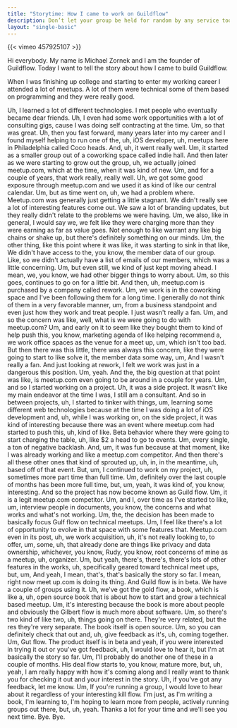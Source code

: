 ```yaml
---
title: "Storytime: How I came to work on Guildflow"
description: Don’t let your group be held for random by any service tool.
layout: "single-basic"
---
```


{{< vimeo 457925107 >}}

Hi everybody. My name is Michael Zornek and I am the founder of Guildflow. Today I want to tell the story about how I came to build Guildflow. 

When I was finishing up college and starting to enter my working career I attended a lot of meetups. A lot of them were technical some of them based on programming and they were really good.

Uh, I learned a lot of different technologies. I met people who eventually became dear friends. Uh, I even had some work opportunities with a lot of consulting gigs, cause I was doing self contracting at the time. Um, so that was great. Uh, then you fast forward, many years later into my career and I found myself helping to run one of the, uh, iOS developer, uh, meetups here in Philadelphia called Coco heads.
And, uh, it went really well. Um, it started as a smaller group out of a coworking space called indie hall. And then later as we were starting to grow out the group, uh, we actually joined meetup.com, which at the time, when it was kind of new. Um, and for a couple of years, that work really, really well. Uh, we got some good exposure through meetup.com and we used it as kind of like our central calendar.
Um, but as time went on, uh, we had a problem where. Meetup.com was generally just getting a little stagnant. We didn't really see a lot of interesting features come out. We saw a lot of branding updates, but they really didn't relate to the problems we were having. Um, we also, like in general, I would say we, we felt like they were charging more than they were earning as far as value goes.
Not enough to like warrant any like big chains or shake up, but there's definitely something on our minds. Um, the other thing, like this point where it was like, it was starting to sink in that like, We didn't have access to the, you know, the member data of our group. Like, so we didn't actually have a list of emails of our members, which was a little concerning.
Um, but even still, we kind of just kept moving ahead. I mean, we, you know, we had other bigger things to worry about. Um, so this goes, continues to go on for a little bit. And then, uh, meetup.com is purchased by a company called rework. Um, we work is in the coworking space and I've been following them for a long time.
I generally do not think of them in a very favorable manner, um, from a business standpoint and even just how they work and treat people. I just wasn't really a fan. Um, and so the concern was like, well, what is we were going to do with meetup.com? Um, and early on it to seem like they bought them to kind of help push this, you know, marketing agenda of like helping recommend a, we work office spaces as the venue for a meet up, um, which isn't too bad.
But then there was this little, there was always this concern, like they were going to start to like solve it, the member data some way, um, And I wasn't really a fan. And just looking at rework, I felt we work was just in a dangerous this position. Um, yeah. And the, the big question at that point was like, is meetup.com even going to be around in a couple for years.
Um, and so I started working on a project. Uh, it was a side project. It wasn't like my main endeavor at the time I was, I still am a consultant. And so in between projects, uh, I started to tinker with things, um, learning some different web technologies because at the time I was doing a lot of iOS development and, uh, while I was working on, on the side project, it was kind of interesting because there was an event where meetup.com had started to push this, uh, kind of like.
Beta behavior where they were going to start charging the table, uh, like $2 a head to go to events. Um, every single, a ton of negative backlash. And, um, it was fun because at that moment, like I was already working and like a meetup.com competitor. And then there's all these other ones that kind of sprouted up, uh, in, in the meantime, uh, based off of that event.
But, um, I continued to work on my project, uh, sometimes more part time than full time. Um, definitely over the last couple of months has been more full time, but, um, yeah, it was kind of, you know, interesting. And so the project has now become known as Guild flow. Um, it is a legit meetup.com competitor. Um, and I, over time as I've started to like, um, interview people in documents, you know, the concerns and what works and what's not working.
Um, the, the decision has been made to basically focus Gulf flow on technical meetups. Um, I feel like there's a lot of opportunity to evolve in that space with some features that. Meetup.com even in its post, uh, we work acquisition, uh, it's not really looking to, to offer, um, some, uh, that already done are things like privacy and data ownership, whichever, you know, Rudy, you know, root concerns of mine as a meetup, uh, organizer.
Um, but yeah, there's, there's, there's lots of other features in the works, uh, specifically geared toward technical meet ups, but, um, And yeah, I mean, that's, that's basically the story so far. I mean, right now meet up.com is doing its thing. And Guild flow is in beta. We have a couple of groups using it. Uh, we've got the gold flow, a book, which is like a, uh, open source book that is about how to start and grow a technical based meetup.
Um, it's interesting because the book is more about people and obviously the Gilbert flow is much more about software. Um, so there's two kind of like two, uh, things going on there. They're very related, but the res they're very separate. The book itself is open source. Um, so you can definitely check that out and, uh, give feedback as it's, uh, coming together.
Um, Gut flow. The product itself is in beta and yeah, if you were interested in trying it out or you've got feedback, uh, I would love to hear it, but I'm at basically the story so far. Um, I'll probably do another one of these in a couple of months. His deal flow starts to, you know, mature more, but, uh, yeah, I am really happy with how it's coming along and I really want to thank you for checking it out and your interest in the story.
Uh, if you've got any feedback, let me know. Um, If you're running a group, I would love to hear about it regardless of your interesting kill flow. I'm just, as I'm writing a book, I'm learning to, I'm hoping to learn more from people, actively running groups out there, but, uh, yeah. Thanks a lot for your time and we'll see you next time.
Bye. Bye.